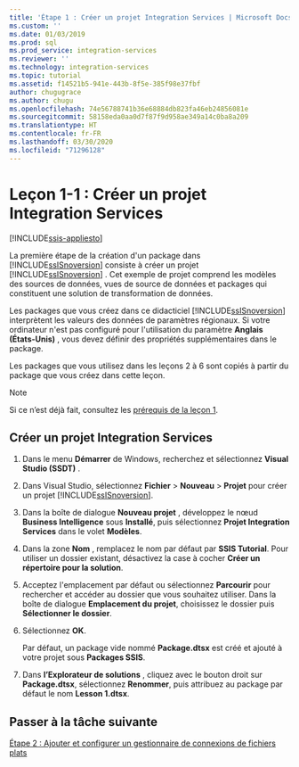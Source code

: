 ```yaml
---
title: 'Étape 1 : Créer un projet Integration Services | Microsoft Docs'
ms.custom: ''
ms.date: 01/03/2019
ms.prod: sql
ms.prod_service: integration-services
ms.reviewer: ''
ms.technology: integration-services
ms.topic: tutorial
ms.assetid: f14521b5-941e-443b-8f5e-385f98e37fbf
author: chugugrace
ms.author: chugu
ms.openlocfilehash: 74e56788741b36e68884db823fa46eb24856081e
ms.sourcegitcommit: 58158eda0aa0d7f87f9d958ae349a14c0ba8a209
ms.translationtype: HT
ms.contentlocale: fr-FR
ms.lasthandoff: 03/30/2020
ms.locfileid: "71296128"
---
```

# <a name="lesson-1-1-create-a-new-integration-services-project"></a>Leçon 1-1 : Créer un projet Integration Services

[!INCLUDE[ssis-appliesto](../includes/ssis-appliesto-ssvrpluslinux-asdb-asdw-xxx.md)]



La première étape de la création d'un package dans [!INCLUDE[ssISnoversion](../includes/ssisnoversion-md.md)] consiste à créer un projet [!INCLUDE[ssISnoversion](../includes/ssisnoversion-md.md)] . Cet exemple de projet comprend les modèles des sources de données, vues de source de données et packages qui constituent une solution de transformation de données.  
  
Les packages que vous créez dans ce didacticiel [!INCLUDE[ssISnoversion](../includes/ssisnoversion-md.md)] interprètent les valeurs des données de paramètres régionaux. Si votre ordinateur n'est pas configuré pour l'utilisation du paramètre **Anglais (États-Unis)** , vous devez définir des propriétés supplémentaires dans le package. 

Les packages que vous utilisez dans les leçons 2 à 6 sont copiés à partir du package que vous créez dans cette leçon.  
  
> [!NOTE]  
> Si ce n’est déjà fait, consultez les [prérequis de la leçon 1](../integration-services/lesson-1-create-a-project-and-basic-package-with-ssis.md#prerequisites).

## <a name="create-a-new-integration-services-project"></a>Créer un projet Integration Services  
  
1.  Dans le menu **Démarrer** de Windows, recherchez et sélectionnez **Visual Studio (SSDT)** .  
  
2.  Dans Visual Studio, sélectionnez **Fichier** > **Nouveau** > **Projet** pour créer un projet [!INCLUDE[ssISnoversion](../includes/ssisnoversion-md.md)].  
  
3.  Dans la boîte de dialogue **Nouveau projet** , développez le nœud **Business Intelligence** sous **Installé**, puis sélectionnez **Projet Integration Services** dans le volet **Modèles**.  
  
4.  Dans la zone **Nom** , remplacez le nom par défaut par **SSIS Tutorial**. Pour utiliser un dossier existant, désactivez la case à cocher **Créer un répertoire pour la solution**.  
  
5.  Acceptez l'emplacement par défaut ou sélectionnez **Parcourir** pour rechercher et accéder au dossier que vous souhaitez utiliser. Dans la boîte de dialogue **Emplacement du projet**, choisissez le dossier puis **Sélectionner le dossier**.  
  
6.  Sélectionnez **OK**.  
  
    Par défaut, un package vide nommé **Package.dtsx** est créé et ajouté à votre projet sous **Packages SSIS**.  
  
7.  Dans **l’Explorateur de solutions** , cliquez avec le bouton droit sur **Package.dtsx**, sélectionnez **Renommer**, puis attribuez au package par défaut le nom **Lesson 1.dtsx**.  
  
## <a name="go-to-next-task"></a>Passer à la tâche suivante
[Étape 2 : Ajouter et configurer un gestionnaire de connexions de fichiers plats](../integration-services/lesson-1-2-adding-and-configuring-a-flat-file-connection-manager.md)  
  
